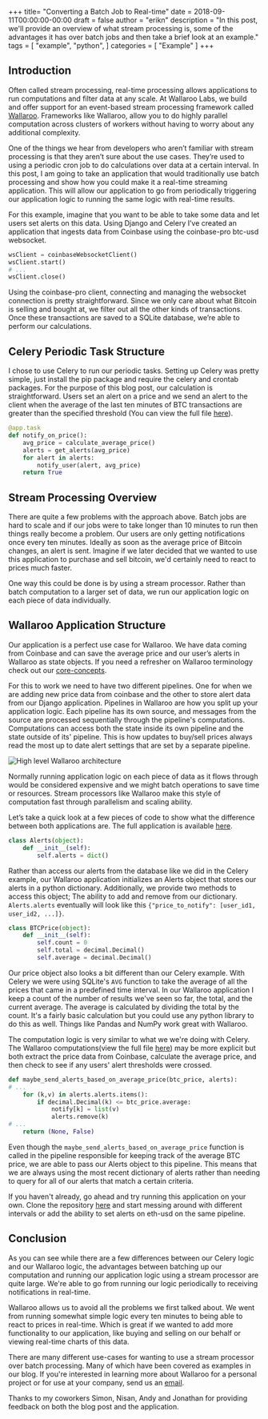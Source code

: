 +++
title= "Converting a Batch Job to Real-time"
date = 2018-09-11T00:00:00-00:00
draft = false
author = "erikn"
description = "In this post, we'll provide an overview of what stream processing is, some of the advantages it has over batch jobs and then take a brief look at an example."
tags = [
  "example",
  "python",
]
categories = [
  "Example"
]
+++

## Introduction

Often called stream processing, real-time processing allows applications to run computations and filter data at any scale. At Wallaroo Labs, we build and offer support for an event-based stream processing framework called [Wallaroo](https://github.com/WallarooLabs/wallaroo). Frameworks like Wallaroo, allow you to do highly parallel computation across clusters of workers without having to worry about any additional complexity.

One of the things we hear from developers who aren’t familiar with stream processing is that they aren’t sure about the use cases. They’re used to using a periodic cron job to do calculations over data at a certain interval. In this post, I am going to take an application that would traditionally use batch processing and show how you could make it a real-time streaming application. This will allow our application to go from periodically triggering our application logic to running the same logic with real-time results.

For this example, imagine that you want to be able to take some data and let users set alerts on this data. Using Django and Celery I’ve created an application that ingests data from Coinbase using the coinbase-pro btc-usd websocket.

```python
wsClient = coinbaseWebsocketClient()
wsClient.start()
# ...
wsClient.close()
```

Using the coinbase-pro client, connecting and managing the websocket connection is pretty straightforward. Since we only care about what Bitcoin is selling and bought at, we filter out all the other kinds of transactions. Once these transactions are saved to a SQLite database, we’re able to perform our calculations.

## Celery Periodic Task Structure

I chose to use Celery to run our periodic tasks. Setting up Celery was pretty simple, just install the pip package and require the celery and crontab packages. For the purpose of this blog post, our calculation is straightforward. Users set an alert on a price and we send an alert to the client when the average of the last ten minutes of BTC transactions are greater than the specified threshold (You can view the full file [here](https://github.com/WallarooLabs/wallaroo_blog_examples/blob/master/pricealert/pricealert/tasks.py)).

```python
@app.task
def notify_on_price():
    avg_price = calculate_average_price()
    alerts = get_alerts(avg_price)
    for alert in alerts:
        notify_user(alert, avg_price)
    return True
```

## Stream Processing Overview

There are quite a few problems with the approach above. Batch jobs are hard to scale and if our jobs were to take longer than 10 minutes to run then things really become a problem. Our users are only getting notifications once every ten minutes. Ideally as soon as the average price of Bitcoin changes, an alert is sent. Imagine if we later decided that we wanted to use this application to purchase and sell bitcoin, we'd certainly need to react to prices much faster.

One way this could be done is by using a stream processor. Rather than batch computation to a larger set of data, we run our application logic on each piece of data individually.

## Wallaroo Application Structure

Our application is a perfect use case for Wallaroo. We have data coming from Coinbase and can save the average price and our user’s alerts in Wallaroo as state objects. If you need a refresher on Wallaroo terminology check out our [core-concepts](https://docs.wallaroolabs.com/book/core-concepts/core-concepts.html).

For this to work we need to have two different pipelines. One for when we are adding new price data from coinbase and the other to store alert data from our Django application. Pipelines in Wallaroo are how you split up your application logic. Each pipeline has its own source, and messages from the source are processed sequentially through the pipeline's computations. Computations can access both the state inside its own pipeline and the state outside of its' pipeline. This is how updates to buy/sell prices always read the most up to date alert settings that are set by a separate pipeline.

![High level Wallaroo architecture](/images/post/celery-to-stream-processing/high-level-wallaroo-architecture.png)

Normally running application logic on each piece of data as it flows through would be considered expensive and we might batch operations to save time or resources. Stream processors like Wallaroo make this style of computation fast through parallelism and scaling ability.

Let’s take a quick look at a few pieces of code to show what the difference between both applications are. The full application is available [here](https://github.com/WallarooLabs/wallaroo_blog_examples/tree/master/pricealert).

```python
class Alerts(object):
    def __init__(self):
        self.alerts = dict()
```

Rather than access our alerts from the database like we did in the Celery example, our Wallaroo application initializes an Alerts object that stores our alerts in a python dictionary. Additionally, we provide two methods to access this object; The ability to add and remove from our dictionary. `Alerts.alerts` eventually will look like this `{"price_to_notify": [user_id1, user_id2, ...]}`.

```python
class BTCPrice(object):
    def __init__(self):
        self.count = 0
        self.total = decimal.Decimal()
        self.average = decimal.Decimal()
```

Our price object also looks a bit different than our Celery example. With Celery we were using SQLite's `AVG` function to take the average of all the prices that came in a predefined time interval. In our Wallaroo application I keep a count of the number of results we've seen so far, the total, and the current average. The average is calculated by dividing the total by the count. It's a fairly basic calculation but you could use any python library to do this as well. Things like Pandas and NumPy work great with Wallaroo.

The computation logic is very similar to what we we're doing with Celery. The Wallaroo computations(view the full file [here](https://github.com/WallarooLabs/wallaroo_blog_examples/blob/master/pricealert/coinbase.py)) may be more explicit but both extract the price data from Coinbase, calculate the average price, and then check to see if any users' alert thresholds were crossed.

```python
def maybe_send_alerts_based_on_average_price(btc_price, alerts):
# ...
    for (k,v) in alerts.alerts.items():
        if decimal.Decimal(k) <= btc_price.average:
            notify[k] = list(v)
            alerts.remove(k)
# ...
    return (None, False)
```

Even though the `maybe_send_alerts_based_on_average_price` function is called in the pipeline responsible for keeping track of the average BTC price, we are able to pass our Alerts object to this pipeline. This means that we are always using the most recent dictionary of alerts rather than needing to query for all of our alerts that match a certain criteria.

If you haven't already, go ahead and try running this application on your own. Clone the repository [here](https://github.com/WallarooLabs/wallaroo_blog_examples/tree/master/pricealert) and start messing around with different intervals or add the ability to set alerts on eth-usd on the same pipeline.

## Conclusion

As you can see while there are a few differences between our Celery logic and our Wallaroo logic, the advantages between batching up our computation and running our application logic using a stream processor are quite large. We're able to go from running our logic periodically to receiving notifications in real-time.

Wallaroo allows us to avoid all the problems we first talked about. We went from running somewhat simple logic every ten minutes to being able to react to prices in real-time. Which is great if we wanted to add more functionality to our application, like buying and selling on our behalf or viewing real-time charts of this data.

There are many different use-cases for wanting to use a stream processor over batch processing. Many of which have been covered as examples in our blog. If you're interested in learning more about Wallaroo for a personal project or for use at your company, send us an [email](hello@wallaroolabs.com).

Thanks to my coworkers Simon, Nisan, Andy and Jonathan for providing feedback on both the blog post and the application.
